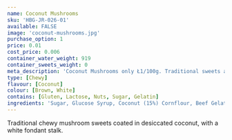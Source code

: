 ```yaml
---
name: Coconut Mushrooms
sku: 'HBG-JR-026-01'
available: FALSE
image: 'coconut-mushrooms.jpg'
purchase_option: 1
price: 0.01
cost_price: 0.006
container_water_weight: 919
container_sweets_weight: 0
meta_description: 'Coconut Mushrooms only Ł1/100g. Traditional sweets and more at Humbugs Confectionery Store. Specialists in satisfying your sweet tooth!'
type: [Chewy]
flavour: [Coconut]
colour: [Brown, White]
contains: [Gluten, Lactose, Nuts, Sugar, Gelatin]
ingredients: 'Sugar, Glucose Syrup, Coconut (15%) Cornflour, Beef Gelatine, Vegetable Oil, Cocoa Powder. Colours: Caramel'
---
```

Traditional chewy mushroom sweets coated in desiccated coconut, with a white fondant stalk.